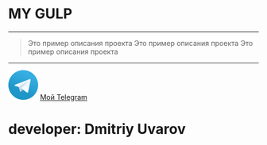 # MY GULP
---
>Это пример описания проекта
>Это пример описания проекта
>Это пример описания проекта
---
[![Мой Telegram](http://raw.githubusercontent.com/DmitryUvarov/gulp/2e2b020b089732040faac9ee768a0887353ba4ce/telegram.svg)](https://t.me/uvarovdmitriy) [Мой Telegram](https://t.me/uvarovdmitriy)

# developer: Dmitriy Uvarov